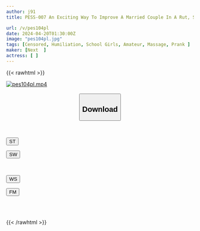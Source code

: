 ```yaml
---
author: j91
title: PESS-007 An Exciting Way To Improve A Married Couple In A Rut, Secretly Using Someone Else's Dick Without Telling The Wife...

url: /v/pes104pl
date: 2024-04-20T01:30:00Z
image: "pes104pl.jpg"
tags: [Censored, Humiliation, School Girls, Amateur, Massage, Prank	]
maker: [Next  ]
actress: [ ]
---
```



{{< rawhtml >}}

<div class="video" data-videoid="GGO6JQGaOzh13Qz">
    <a href="javascript:;">
        <img src="/v/pes104pl/pes104pl.jpg" width="WIDTH" height="HEIGHT" alt="pes104pl.mp4" loading="lazy">
    </a>
</div>

<script type="text/javascript" src="https://j91.asia/asset/on-demand-st.js"></script>

<br>
  <link rel="stylesheet" href="https://j91.asia/asset/bs5.css">
  
  <center>
  <button class="btn btn-primary" type="button" data-bs-toggle="collapse" data-bs-target=".multi-collapse" aria-expanded="false" aria-controls="multiCollapseExample1 multiCollapseExample2"><h2>Download</h2></button></center>
</p>
<div class="row">
  <div class="col">
    <div class="collapse multi-collapse" id="multiCollapseExample1">
      <div class="card card-body">
	      	      <br>
<div class="buttons">  
<p><a href="https://streamtape.to/v/GGO6JQGaOzh13Qz" target="_blank"><button class="btn-hover color-3"><i class="fa fa-download"></i> ST</button></a></p>
<p><a href="https://asnwish.com/h6c98offgb0q" target="_blank"><button class="btn-hover color-2"><i class="fa fa-download"></i> SW</button></a></p></div>
    </div>
  </div>
</div>
  <div class="col">
    <div class="collapse multi-collapse" id="multiCollapseExample2">
      <div class="card card-body">
	      <br>
<div class="buttons">
<p><a href="https://wolfstream.tv/bn3cnpqjw9b6"><button class="btn-hover color-9"><i class="fa fa-download"></i> WS</button></a></p>
<p><a href="https://filemoon.sx/d/9eyl5kzjlqoq"><button class="btn-hover color-8"><i class="fa fa-download"></i> FM</button></a></p></div>
<br><br>
      </div>
    </div>
  </div>
</div>

{{< /rawhtml >}}